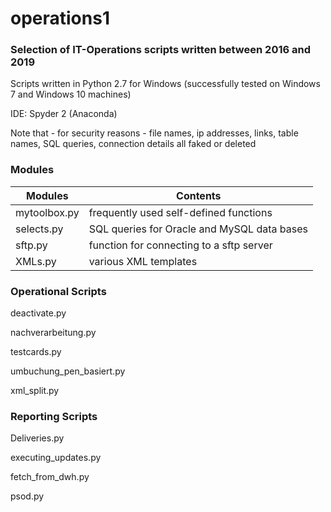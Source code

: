 # operations1
### Selection of IT-Operations scripts written between 2016 and 2019

Scripts written in Python 2.7 for Windows (successfully tested on Windows 7 and Windows 10 machines)

IDE: Spyder 2 (Anaconda)

Note that - for security reasons - file names, ip addresses, links, table names, SQL queries, connection details all faked or deleted



### Modules
Modules | Contents
------------ | -------------
mytoolbox.py|frequently used self-defined functions
selects.py|SQL queries for Oracle and MySQL data bases
sftp.py|function for connecting to a sftp server
XMLs.py|various XML templates

### Operational Scripts
deactivate.py

nachverarbeitung.py

testcards.py

umbuchung_pen_basiert.py

xml_split.py


### Reporting Scripts
Deliveries.py

executing_updates.py

fetch_from_dwh.py

psod.py

